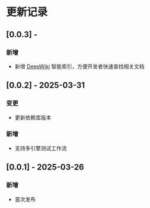 # 更新记录

## [0.0.3] - 
### 新增
- 新增 [DeepWiki](https://deepwiki.com) 智能索引，方便开发者快速查找相关文档

## [0.0.2] - 2025-03-31
### 变更
- 更新依赖库版本

### 新增
- 支持多引擎测试工作流

## [0.0.1] - 2025-03-26
### 新增
- 首次发布
